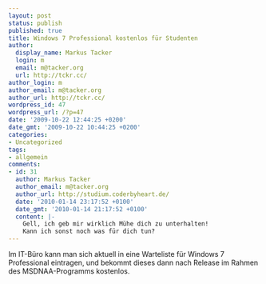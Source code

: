 ```yaml
---
layout: post
status: publish
published: true
title: Windows 7 Professional kostenlos für Studenten
author:
  display_name: Markus Tacker
  login: m
  email: m@tacker.org
  url: http://tckr.cc/
author_login: m
author_email: m@tacker.org
author_url: http://tckr.cc/
wordpress_id: 47
wordpress_url: /?p=47
date: '2009-10-22 12:44:25 +0200'
date_gmt: '2009-10-22 10:44:25 +0200'
categories:
- Uncategorized
tags:
- allgemein
comments:
- id: 31
  author: Markus Tacker
  author_email: m@tacker.org
  author_url: http://studium.coderbyheart.de/
  date: '2010-01-14 23:17:52 +0100'
  date_gmt: '2010-01-14 21:17:52 +0100'
  content: |-
    Gell, ich geb mir wirklich Mühe dich zu unterhalten!
    Kann ich sonst noch was für dich tun?
---
```

<p>Im IT-Büro kann man sich aktuell in eine Warteliste für Windows 7 Professional eintragen, und bekommt dieses dann nach Release im Rahmen des MSDNAA-Programms kostenlos.</p>
